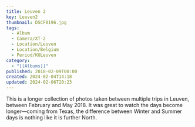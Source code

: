 ```yaml
---
title: Leuven 2
key: Leuven2
thumbnail: DSCF0196.jpg
tags:
  - Album
  - Camera/XT-2
  - Location/Leuven
  - Location/Belgium
  - Period/KULeuven
category:
  - "[[Albums]]"
published: 2018-02-09T00:00
created: 2024-02-04T14:18
updated: 2024-02-06T20:23
---
```

This is a longer collection of photos taken between multiple trips in Leuven, between February and May 2018. It was great to watch the days become longer—coming from Texas, the difference between Winter and Summer days is nothing like it is further North.
